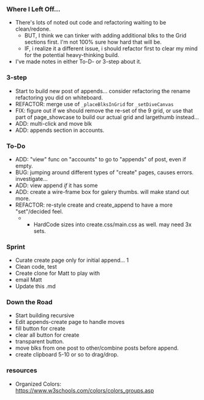 ### Where I Left Off...
* There's lots of noted out code and refactoring waiting to be clean/redone.
  * BUT, I think we can tinker with adding additional blks to the Grid sections first. I'm not 100% sure how hard that will be.
  * IF, i realize it a different issue, i should refactor first to clear my mind for the potential heavy-thinking build. 
* I've made notes in either To-D- or 3-step about it.

### 3-step
* Start to build new post of appends... consider refactoring the rename refactoring you did on whiteboard.
* REFACTOR: merge use of `_placeBlksInGrid` for `_setDiveCanvas`
* FIX: figure out if we should remove the re-set of the 9 grid, or use that part of page_showcase to build our actual grid and largethumb instead...
* ADD: multi-click and move blk
* ADD: appends section in accounts.

### To-Do
* ADD: "view" func on "accounts" to go to "appends" of post, even if empty.
* BUG: jumping around different types of "create" pages, causes errors. investigate...
* ADD: view append *if* it has some
* ADD: create a wire-frame box for galery thumbs. will make stand out more.
* REFACTOR: re-style create and create_append to have a more "set"/decided feel.
  * - HardCode sizes into create.css/main.css as well. may need 3x sets.

### Sprint
* Curate create page only for initial append... 1
* Clean code, test
* Create clone for Matt to play with
* email Matt
* Update this .md

### Down the Road
* Start building recursive
* Edit appends-create page to handle moves
* fill button for create
* clear all button for create
* transparent button.
* move blks from one post to other/combine posts before append.
* create clipboard 5-10  or so to drag/drop.

### resources
* Organized Colors: https://www.w3schools.com/colors/colors_groups.asp
